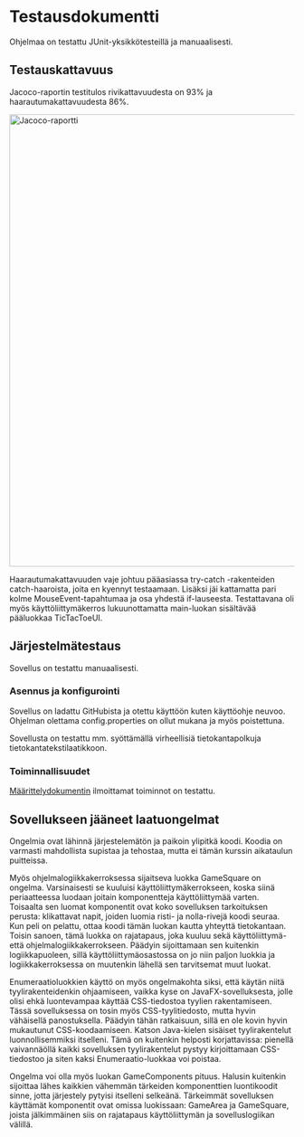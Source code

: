 # Testausdokumentti

Ohjelmaa on testattu JUnit-yksikkötesteillä ja manuaalisesti.

## Testauskattavuus

Jacoco-raportin testitulos rivikattavuudesta on 93% ja haarautumakattavuudesta 86%.

<img src="https://user-images.githubusercontent.com/46410240/78938671-47c83e80-7abb-11ea-9934-8cb7a9c2c71c.png" alt="Jacoco-raportti" width="800" >

Haarautumakattavuuden vaje johtuu pääasiassa try-catch -rakenteiden catch-haaroista, joita en kyennyt testaamaan. Lisäksi jäi kattamatta pari kolme MouseEvent-tapahtumaa ja osa yhdestä if-lauseesta.
Testattavana oli myös käyttöliittymäkerros lukuunottamatta main-luokan sisältävää pääluokkaa TicTacToeUI.

## Järjestelmätestaus

Sovellus on testattu manuaalisesti.

### Asennus ja konfigurointi

Sovellus on ladattu GitHubista ja otettu käyttöön kuten käyttöohje neuvoo. Ohjelman olettama config.properties on ollut mukana ja myös poistettuna.

Sovellusta on testattu mm. syöttämällä virheellisiä tietokantapolkuja tietokantatekstilaatikkoon.

### Toiminnallisuudet

[Määrittelydokumentin](https://github.com/gitjms/ot-harjoitustyo/blob/master/dokumentointi/Vaatimusmaarittely.md) ilmoittamat toiminnot on testattu.

## Sovellukseen jääneet laatuongelmat

Ongelmia ovat lähinnä järjestelemätön ja paikoin ylipitkä koodi. Koodia on varmasti mahdollista supistaa ja tehostaa, mutta ei tämän kurssin aikataulun puitteissa.

Myös ohjelmalogiikkakerroksessa sijaitseva luokka GameSquare on ongelma. Varsinaisesti se kuuluisi käyttöliittymäkerrokseen, koska siinä periaatteessa luodaan joitain komponentteja käyttöliittymää varten. Toisaalta sen luomat komponentit ovat koko sovelluksen tarkoituksen perusta: klikattavat napit, joiden luomia risti- ja nolla-rivejä koodi seuraa. Kun peli on pelattu, ottaa koodi tämän luokan kautta yhteyttä tietokantaan.
Toisin sanoen, tämä luokka on rajatapaus, joka kuuluu sekä käyttöliittymä- että ohjelmalogiikkakerrokseen. Päädyin sijoittamaan sen kuitenkin logiikkapuoleen, sillä käyttöliittymäosastossa on jo niin paljon luokkia ja logiikkakerroksessa on muutenkin lähellä sen tarvitsemat muut luokat.

Enumeraatioluokkien käyttö on myös ongelmakohta siksi, että käytän niitä tyylirakenteidenkin ohjaamiseen, vaikka kyse on JavaFX-sovelluksesta, jolle olisi ehkä luontevampaa käyttää CSS-tiedostoa tyylien rakentamiseen. Tässä sovelluksessa on tosin myös CSS-tyylitiedosto, mutta hyvin vähäisellä panostuksella. Päädyin tähän ratkaisuun, sillä en ole kovin hyvin mukautunut CSS-koodaamiseen. Katson Java-kielen sisäiset tyylirakentelut luonnollisemmiksi itselleni. Tämä on kuitenkin helposti korjattavissa: pienellä vaivannäöllä kaikki sovelluksen tyylirakentelut pystyy kirjoittamaan CSS-tiedostoo ja siten kaksi Enumeraatio-luokkaa voi poistaa.

Ongelma voi olla myös luokan GameComponents pituus. Halusin kuitenkin sijoittaa lähes kaikkien vähemmän tärkeiden komponenttien luontikoodit sinne, jotta järjestely pytyisi itselleni selkeänä.
Tärkeimmät sovelluksen käyttämät komponentit ovat omissa luokissaan: GameArea ja GameSquare, joista jälkimmäinen siis on rajatapaus käyttöliittymän ja sovelluslogiikan välillä.
